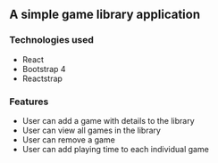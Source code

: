 ## A simple game library application

### Technologies used

- React
- Bootstrap 4
- Reactstrap

### Features

- User can add a game with details to the library
- User can view all games in the library
- User can remove a game
- User can add playing time to each individual game
